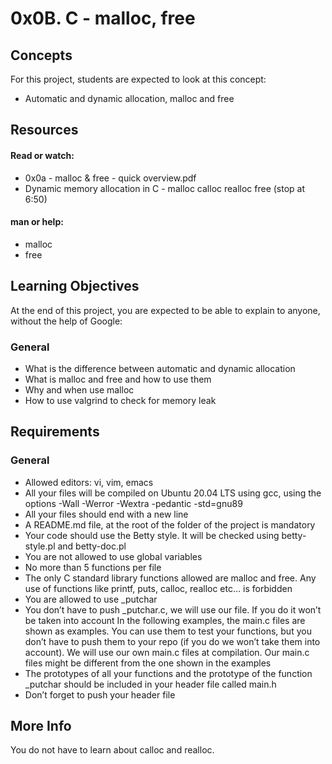 # 0x0B. C - malloc, free

## Concepts

For this project, students are expected to look at this concept:

- Automatic and dynamic allocation, malloc and free

## Resources

#### Read or watch:

- 0x0a - malloc & free - quick overview.pdf
- Dynamic memory allocation in C - malloc calloc realloc free (stop at 6:50)

#### man or help:

- malloc
- free

## Learning Objectives

At the end of this project, you are expected to be able to explain to anyone, without the help of Google:

### General

- What is the difference between automatic and dynamic allocation
- What is malloc and free and how to use them
- Why and when use malloc
- How to use valgrind to check for memory leak

## Requirements

### General

- Allowed editors: vi, vim, emacs
- All your files will be compiled on Ubuntu 20.04 LTS using gcc, using the options -Wall -Werror -Wextra -pedantic -std=gnu89
- All your files should end with a new line
- A README.md file, at the root of the folder of the project is mandatory
- Your code should use the Betty style. It will be checked using betty-style.pl and betty-doc.pl
- You are not allowed to use global variables
- No more than 5 functions per file
- The only C standard library functions allowed are malloc and free. Any use of functions like printf, puts, calloc, realloc etc… is forbidden
- You are allowed to use _putchar
- You don’t have to push _putchar.c, we will use our file. If you do it won’t be taken into account
In the following examples, the main.c files are shown as examples. You can use them to test your functions, but you don’t have to push them to your repo (if you do we won’t take them into account). We will use our own main.c files at compilation. Our main.c files might be different from the one shown in the examples
- The prototypes of all your functions and the prototype of the function _putchar should be included in your header file called main.h
- Don’t forget to push your header file
## More Info
You do not have to learn about calloc and realloc.